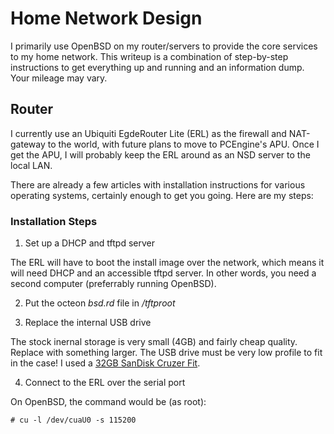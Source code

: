 # Home Network Design

I primarily use OpenBSD on my router/servers to provide the core services to my
home network. This writeup is a combination of step-by-step instructions to get
everything up and running and an information dump. Your mileage may vary.

## Router

I currently use an Ubiquiti EgdeRouter Lite (ERL) as the firewall and
NAT-gateway to the world, with future plans to move to PCEngine's APU. Once I
get the APU, I will probably keep the ERL around as an NSD server to the local
LAN.

There are already a few articles with installation instructions for various
operating systems, certainly enough to get you going. Here are my steps:

### Installation Steps

1. Set up a DHCP and tftpd server

The ERL will have to boot the install image over the network, which means it
will need DHCP and an accessible tftpd server. In other words, you need a
second computer (preferrably running OpenBSD).

2. Put the octeon *bsd.rd* file in */tftproot*

3. Replace the internal USB drive

The stock inernal storage is very small (4GB) and fairly cheap quality. Replace
with something larger. The USB drive must be very low profile to fit in the
case! I used a [32GB SanDisk Cruzer Fit](https://www.amazon.com/dp/B00812F7O8/).

4. Connect to the ERL over the serial port

On OpenBSD, the command would be (as root):

```
# cu -l /dev/cuaU0 -s 115200
```

